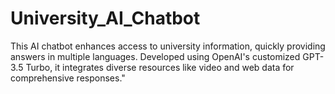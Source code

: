 # University_AI_Chatbot
 This AI chatbot enhances access to university information, quickly providing answers in multiple languages. Developed using OpenAI's customized GPT-3.5 Turbo, it integrates diverse resources like video and web data for comprehensive responses."
